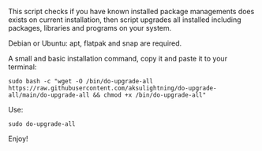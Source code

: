 This script checks if you have known installed package managements does exists on current installation, then script upgrades all installed including packages, libraries and programs on your system.

Debian or Ubuntu: apt, flatpak and snap are required.

A small and basic installation command, copy it and paste it to your terminal:

`sudo bash -c "wget -O /bin/do-upgrade-all https://raw.githubusercontent.com/aksulightning/do-upgrade-all/main/do-upgrade-all && chmod +x /bin/do-upgrade-all"`

Use:

`sudo do-upgrade-all`

Enjoy!
